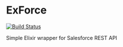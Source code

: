 # ExForce

[![Build Status](https://travis-ci.org/chulkilee/ex_force.svg?branch=master)](https://travis-ci.org/chulkilee/ex_force)

Simple Elixir wrapper for Salesforce REST API
